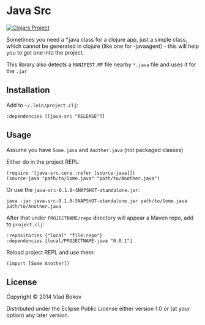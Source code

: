 # Java Src

[![Clojars Project](http://clojars.org/java-src/latest-version.svg)](http://clojars.org/java-src)

Sometimes you need a *.java class for a clojure app, just a simple class,
which cannot be generated in clojure (like one for -javaagent) - this will
help you to get one into the project.

This library also detects a `MANIFEST.MF` file nearby `*.java` file and uses it
for the `.jar`

## Installation

Add to `~/.lein/project.clj`:

    :dependencies [[java-src "RELEASE"]]

## Usage

Assume you have `Some.java` and `Another.java` (not packaged classes)

Either do in the project REPL:

    (require '[java-src.core :refer [source-java]])
    (source-java "path/to/Some.java" "path/to/Another.java")

Or use the `java-src-0.1.0-SNAPSHOT-standalone.jar`:

    java -jar java-src-0.1.0-SNAPSHOT-standalone.jar path/to/Some.java path/to/Another.java

After that under `PROJECTNAME/repo` directory will appear a Maven repo, add to `project.clj`:

    :repositories {"local" "file:repo"}
    :dependencies [local/PROJECTNAME-java "0.0.1"]

Reload project REPL and use them:

    (import [Some Another])

## License

Copyright © 2014 Vlad Bokov

Distributed under the Eclipse Public License either version 1.0 or (at
your option) any later version.
